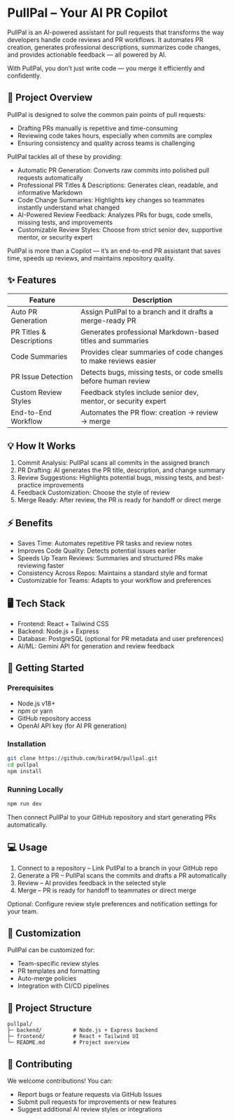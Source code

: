 
# PullPal – Your AI PR Copilot

PullPal is an AI-powered assistant for pull requests that transforms the way developers handle code reviews and PR workflows. It automates PR creation, generates professional descriptions, summarizes code changes, and provides actionable feedback — all powered by AI.

With PullPal, you don’t just write code — you merge it efficiently and confidently.

## 📌 Project Overview

PullPal is designed to solve the common pain points of pull requests:

- Drafting PRs manually is repetitive and time-consuming
- Reviewing code takes hours, especially when commits are complex
- Ensuring consistency and quality across teams is challenging

PullPal tackles all of these by providing:

- Automatic PR Generation: Converts raw commits into polished pull requests automatically
- Professional PR Titles & Descriptions: Generates clean, readable, and informative Markdown
- Code Change Summaries: Highlights key changes so teammates instantly understand what changed
- AI-Powered Review Feedback: Analyzes PRs for bugs, code smells, missing tests, and improvements
- Customizable Review Styles: Choose from strict senior dev, supportive mentor, or security expert

PullPal is more than a Copilot — it’s an end-to-end PR assistant that saves time, speeds up reviews, and maintains repository quality.

## ✨ Features

| Feature | Description |
|---|---|
| Auto PR Generation | Assign PullPal to a branch and it drafts a merge-ready PR |
| PR Titles & Descriptions | Generates professional Markdown-based titles and summaries |
| Code Summaries | Provides clear summaries of code changes to make reviews easier |
| PR Issue Detection | Detects bugs, missing tests, or code smells before human review |
| Custom Review Styles | Feedback styles include senior dev, mentor, or security expert |
| End-to-End Workflow | Automates the PR flow: creation → review → merge |

## 💡 How It Works

1. Commit Analysis: PullPal scans all commits in the assigned branch
2. PR Drafting: AI generates the PR title, description, and change summary
3. Review Suggestions: Highlights potential bugs, missing tests, and best-practice improvements
4. Feedback Customization: Choose the style of review
5. Merge Ready: After review, the PR is ready for handoff or direct merge

## ⚡ Benefits

- Saves Time: Automates repetitive PR tasks and review notes
- Improves Code Quality: Detects potential issues earlier
- Speeds Up Team Reviews: Summaries and structured PRs make reviewing faster
- Consistency Across Repos: Maintains a standard style and format
- Customizable for Teams: Adapts to your workflow and preferences

## 🖥️ Tech Stack

- Frontend: React + Tailwind CSS
- Backend: Node.js + Express
- Database: PostgreSQL (optional for PR metadata and user preferences)
- AI/ML: Gemini API for generation and review feedback

## 🚀 Getting Started

### Prerequisites

- Node.js v18+
- npm or yarn
- GitHub repository access
- OpenAI API key (for AI PR generation)

### Installation

```bash
git clone https://github.com/birat04/pullpal.git
cd pullpal
npm install
```

### Running Locally

```bash
npm run dev
```

Then connect PullPal to your GitHub repository and start generating PRs automatically.

## 💻 Usage

1. Connect to a repository – Link PullPal to a branch in your GitHub repo
2. Generate a PR – PullPal scans the commits and drafts a PR automatically
3. Review – AI provides feedback in the selected style
4. Merge – PR is ready for handoff to teammates or direct merge

Optional: Configure review style preferences and notification settings for your team.

## 🔧 Customization

PullPal can be customized for:

- Team-specific review styles
- PR templates and formatting
- Auto-merge policies
- Integration with CI/CD pipelines

## 📂 Project Structure

```text
pullpal/
├─ backend/          # Node.js + Express backend
├─ frontend/         # React + Tailwind UI
└─ README.md         # Project overview
```

## 🤝 Contributing

We welcome contributions! You can:

- Report bugs or feature requests via GitHub Issues
- Submit pull requests for improvements or new features
- Suggest additional AI review styles or integrations

